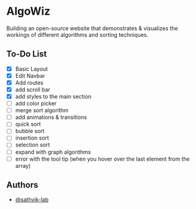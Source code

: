 
# AlgoWiz

Building an open-source website that demonstrates & visualizes the workings of different algorithms and sorting techniques.




## To-Do List

- [x]  Basic Layout
- [x]  Edit Navbar
- [x]  Add routes
- [x]  add scroll bar
- [x]  add styles to the main section
- [ ]  add color picker
- [ ]  merge sort algorithm
- [ ]  add animations & transitions
- [ ]  quick sort
- [ ]  bubble sort
- [ ]  insertion sort
- [ ]  selection sort
- [ ]  expand with graph algorithms
- [ ]  error with the tool tip (when you hover over the last element from the array)

## Authors

- [@sathvik-lab](https://www.github.com/sathvik-lab)


